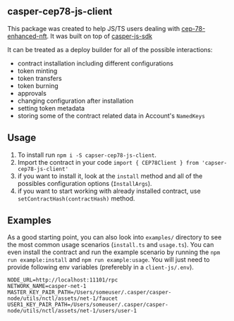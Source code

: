 ## casper-cep78-js-client

This package was created to help JS/TS users dealing with [cep-78-enhanced-nft](https://github.com/casper-ecosystem/cep-78-enhanced-nft). It was built on top of [casper-js-sdk](https://github.com/casper-ecosystem/casper-js-sdk)

It can be treated as a deploy builder for all of the possible interactions:

- contract installation including different configurations
- token minting
- token transfers
- token burning
- approvals
- changing configuration after installation
- setting token metadata
- storing some of the contract related data in Account's `NamedKeys`

## Usage

1. To install run `npm i -S capser-cep78-js-client`. 
2. Import the contract in your code `import { CEP78Client } from 'capser-cep78-js-client'`
3. if you want to install it, look at the `install` method and all of the possibles configuration options (`InstallArgs`).
4. if you want to start working with already installed contract, use `setContractHash(contractHash)` method.


## Examples 

As a good starting point, you can also look into `examples/` directory to see the most common usage scenarios (`install.ts` and `usage.ts`). You can even install the contract and run the example scenario by running the `npm run example:install` and `npm run example:usage`. You will just need to provide following env variables (preferebly in a `client-js/.env`).

```
NODE_URL=http://localhost:11101/rpc
NETWORK_NAME=casper-net-1
MASTER_KEY_PAIR_PATH=/Users/someuser/.casper/casper-node/utils/nctl/assets/net-1/faucet
USER1_KEY_PAIR_PATH=/Users/someuser/.casper/casper-node/utils/nctl/assets/net-1/users/user-1
```
